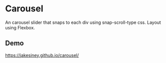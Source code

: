 
# Carousel

An carousel slider that snaps to each div using snap-scroll-type css. Layout using Flexbox.


## Demo

https://jakesiney.github.io/carousel/